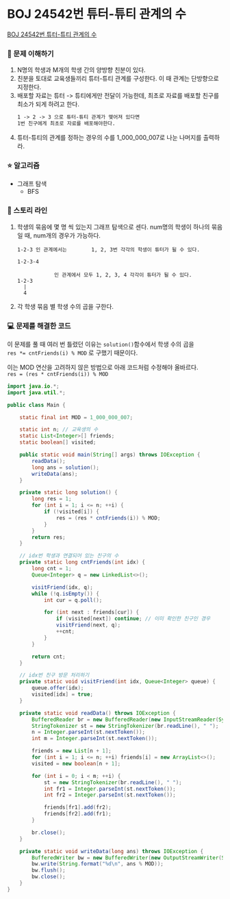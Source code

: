 # BOJ 24542번 튜터-튜티 관계의 수

[BOJ 24542번 튜터-튜티 관계의 수](https://www.acmicpc.net/problem/24542)

### 🤔 문제 이해하기

1. N명의 학생과 M개의 학생 간의 양방향 친분이 있다.
2. 친분을 토대로 교육생들끼리 튜터-튜티 관계를 구성한다. 이 때 관계는 단방향으로 지정한다.
3. 배포할 자료는 튜터 -> 튜티에게만 전달이 가능한데, 최초로 자료를 배포할 친구를 최소가 되게 하려고 한다.
   ```txt
   1 -> 2 -> 3 으로 튜터-튜티 관계가 맺어져 있다면
   1번 친구에게 최초로 자료를 배포해야한다.
   ```
4. 튜터-튜티의 관계를 정하는 경우의 수를 1_000_000_007로 나눈 나머지를 출력하라.

### ⭐ 알고리즘

- 그래프 탐색
  - BFS

### 📖 스토리 라인

1. 학생의 묶음에 몇 명 씩 있는지 그래프 탐색으로 센다.
   num명의 학생이 하나의 묶음일 때, num개의 경우가 가능하다.

   ```
   1-2-3 인 관계에서는        1, 2, 3번 각각의 학생이 튜터가 될 수 있다.
   ```

   ```
   1-2-3-4

               인 관계에서 모두 1, 2, 3, 4 각각이 튜터가 될 수 있다.
   1-2-3
     |
     4
   ```

2. 각 학생 묶음 별 학생 수의 곱을 구한다.

### 💻 문제를 해결한 코드

이 문제를 풀 때 여러 번 틀렸던 이유는 `solution()`함수에서 학생 수의 곱을 </br>
`res *= cntFriends(i) % MOD` 로 구했기 때문이다. </br>

이는 MOD 연산을 고려하지 않은 방법으로 아래 코드처럼 수정해야 올바르다. </br>
`res = (res * cntFriends(i)) % MOD`

```java
import java.io.*;
import java.util.*;

public class Main {

    static final int MOD = 1_000_000_007;

    static int n; // 교육생의 수
    static List<Integer>[] friends;
    static boolean[] visited;

    public static void main(String[] args) throws IOException {
        readData();
        long ans = solution();
        writeData(ans);
    }

    private static long solution() {
        long res = 1;
        for (int i = 1; i <= n; ++i) {
            if (!visited[i]) {
                res = (res * cntFriends(i)) % MOD;
            }
        }
        return res;
    }

    // idx번 학생과 연결되어 있는 친구의 수
    private static long cntFriends(int idx) {
        long cnt = 1;
        Queue<Integer> q = new LinkedList<>();

        visitFriend(idx, q);
        while (!q.isEmpty()) {
            int cur = q.poll();

            for (int next : friends[cur]) {
                if (visited[next]) continue; // 이미 확인한 친구인 경우
                visitFriend(next, q);
                ++cnt;
            }
        }

        return cnt;
    }

    // idx번 친구 방문 처리하기
    private static void visitFriend(int idx, Queue<Integer> queue) {
        queue.offer(idx);
        visited[idx] = true;
    }

    private static void readData() throws IOException {
        BufferedReader br = new BufferedReader(new InputStreamReader(System.in));
        StringTokenizer st = new StringTokenizer(br.readLine(), " ");
        n = Integer.parseInt(st.nextToken());
        int m = Integer.parseInt(st.nextToken());

        friends = new List[n + 1];
        for (int i = 1; i <= n; ++i) friends[i] = new ArrayList<>();
        visited = new boolean[n + 1];

        for (int i = 0; i < m; ++i) {
            st = new StringTokenizer(br.readLine(), " ");
            int fr1 = Integer.parseInt(st.nextToken());
            int fr2 = Integer.parseInt(st.nextToken());

            friends[fr1].add(fr2);
            friends[fr2].add(fr1);
        }

        br.close();
    }

    private static void writeData(long ans) throws IOException {
        BufferedWriter bw = new BufferedWriter(new OutputStreamWriter(System.out));
        bw.write(String.format("%d\n", ans % MOD));
        bw.flush();
        bw.close();
    }
}
```
